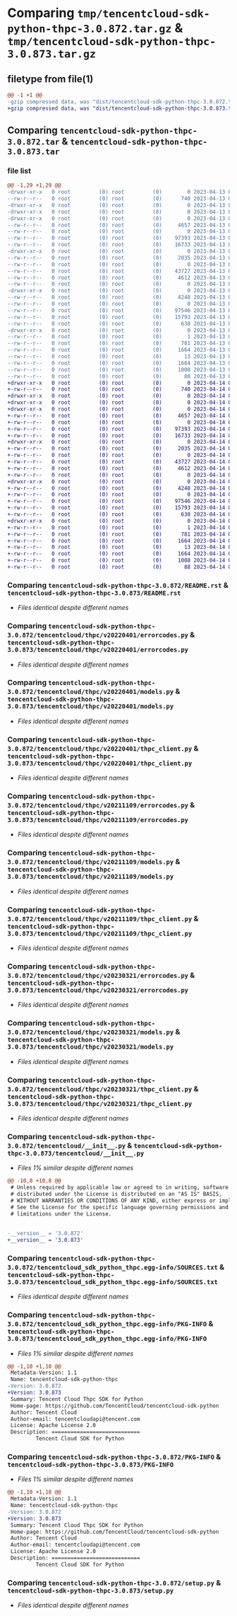 # Comparing `tmp/tencentcloud-sdk-python-thpc-3.0.872.tar.gz` & `tmp/tencentcloud-sdk-python-thpc-3.0.873.tar.gz`

## filetype from file(1)

```diff
@@ -1 +1 @@
-gzip compressed data, was "dist/tencentcloud-sdk-python-thpc-3.0.872.tar", last modified: Thu Apr 13 01:02:52 2023, max compression
+gzip compressed data, was "dist/tencentcloud-sdk-python-thpc-3.0.873.tar", last modified: Fri Apr 14 00:55:01 2023, max compression
```

## Comparing `tencentcloud-sdk-python-thpc-3.0.872.tar` & `tencentcloud-sdk-python-thpc-3.0.873.tar`

### file list

```diff
@@ -1,29 +1,29 @@
-drwxr-xr-x   0 root         (0) root         (0)        0 2023-04-13 01:02:52.000000 tencentcloud-sdk-python-thpc-3.0.872/
--rw-r--r--   0 root         (0) root         (0)      740 2023-04-13 01:02:51.000000 tencentcloud-sdk-python-thpc-3.0.872/README.rst
-drwxr-xr-x   0 root         (0) root         (0)        0 2023-04-13 01:02:52.000000 tencentcloud-sdk-python-thpc-3.0.872/tencentcloud/
-drwxr-xr-x   0 root         (0) root         (0)        0 2023-04-13 01:02:52.000000 tencentcloud-sdk-python-thpc-3.0.872/tencentcloud/thpc/
-drwxr-xr-x   0 root         (0) root         (0)        0 2023-04-13 01:02:52.000000 tencentcloud-sdk-python-thpc-3.0.872/tencentcloud/thpc/v20220401/
--rw-r--r--   0 root         (0) root         (0)     4657 2023-04-13 01:02:51.000000 tencentcloud-sdk-python-thpc-3.0.872/tencentcloud/thpc/v20220401/errorcodes.py
--rw-r--r--   0 root         (0) root         (0)        0 2023-04-13 01:02:51.000000 tencentcloud-sdk-python-thpc-3.0.872/tencentcloud/thpc/v20220401/__init__.py
--rw-r--r--   0 root         (0) root         (0)    97393 2023-04-13 01:02:51.000000 tencentcloud-sdk-python-thpc-3.0.872/tencentcloud/thpc/v20220401/models.py
--rw-r--r--   0 root         (0) root         (0)    16733 2023-04-13 01:02:51.000000 tencentcloud-sdk-python-thpc-3.0.872/tencentcloud/thpc/v20220401/thpc_client.py
-drwxr-xr-x   0 root         (0) root         (0)        0 2023-04-13 01:02:52.000000 tencentcloud-sdk-python-thpc-3.0.872/tencentcloud/thpc/v20211109/
--rw-r--r--   0 root         (0) root         (0)     2035 2023-04-13 01:02:51.000000 tencentcloud-sdk-python-thpc-3.0.872/tencentcloud/thpc/v20211109/errorcodes.py
--rw-r--r--   0 root         (0) root         (0)        0 2023-04-13 01:02:51.000000 tencentcloud-sdk-python-thpc-3.0.872/tencentcloud/thpc/v20211109/__init__.py
--rw-r--r--   0 root         (0) root         (0)    43727 2023-04-13 01:02:51.000000 tencentcloud-sdk-python-thpc-3.0.872/tencentcloud/thpc/v20211109/models.py
--rw-r--r--   0 root         (0) root         (0)     4612 2023-04-13 01:02:51.000000 tencentcloud-sdk-python-thpc-3.0.872/tencentcloud/thpc/v20211109/thpc_client.py
--rw-r--r--   0 root         (0) root         (0)        0 2023-04-13 01:02:51.000000 tencentcloud-sdk-python-thpc-3.0.872/tencentcloud/thpc/__init__.py
-drwxr-xr-x   0 root         (0) root         (0)        0 2023-04-13 01:02:52.000000 tencentcloud-sdk-python-thpc-3.0.872/tencentcloud/thpc/v20230321/
--rw-r--r--   0 root         (0) root         (0)     4248 2023-04-13 01:02:51.000000 tencentcloud-sdk-python-thpc-3.0.872/tencentcloud/thpc/v20230321/errorcodes.py
--rw-r--r--   0 root         (0) root         (0)        0 2023-04-13 01:02:51.000000 tencentcloud-sdk-python-thpc-3.0.872/tencentcloud/thpc/v20230321/__init__.py
--rw-r--r--   0 root         (0) root         (0)    97546 2023-04-13 01:02:51.000000 tencentcloud-sdk-python-thpc-3.0.872/tencentcloud/thpc/v20230321/models.py
--rw-r--r--   0 root         (0) root         (0)    15793 2023-04-13 01:02:51.000000 tencentcloud-sdk-python-thpc-3.0.872/tencentcloud/thpc/v20230321/thpc_client.py
--rw-r--r--   0 root         (0) root         (0)      630 2023-04-13 01:02:51.000000 tencentcloud-sdk-python-thpc-3.0.872/tencentcloud/__init__.py
-drwxr-xr-x   0 root         (0) root         (0)        0 2023-04-13 01:02:52.000000 tencentcloud-sdk-python-thpc-3.0.872/tencentcloud_sdk_python_thpc.egg-info/
--rw-r--r--   0 root         (0) root         (0)        1 2023-04-13 01:02:52.000000 tencentcloud-sdk-python-thpc-3.0.872/tencentcloud_sdk_python_thpc.egg-info/dependency_links.txt
--rw-r--r--   0 root         (0) root         (0)      781 2023-04-13 01:02:52.000000 tencentcloud-sdk-python-thpc-3.0.872/tencentcloud_sdk_python_thpc.egg-info/SOURCES.txt
--rw-r--r--   0 root         (0) root         (0)     1664 2023-04-13 01:02:52.000000 tencentcloud-sdk-python-thpc-3.0.872/tencentcloud_sdk_python_thpc.egg-info/PKG-INFO
--rw-r--r--   0 root         (0) root         (0)       13 2023-04-13 01:02:52.000000 tencentcloud-sdk-python-thpc-3.0.872/tencentcloud_sdk_python_thpc.egg-info/top_level.txt
--rw-r--r--   0 root         (0) root         (0)     1664 2023-04-13 01:02:52.000000 tencentcloud-sdk-python-thpc-3.0.872/PKG-INFO
--rw-r--r--   0 root         (0) root         (0)     1008 2023-04-13 01:02:51.000000 tencentcloud-sdk-python-thpc-3.0.872/setup.py
--rw-r--r--   0 root         (0) root         (0)       88 2023-04-13 01:02:52.000000 tencentcloud-sdk-python-thpc-3.0.872/setup.cfg
+drwxr-xr-x   0 root         (0) root         (0)        0 2023-04-14 00:55:01.000000 tencentcloud-sdk-python-thpc-3.0.873/
+-rw-r--r--   0 root         (0) root         (0)      740 2023-04-14 00:55:01.000000 tencentcloud-sdk-python-thpc-3.0.873/README.rst
+drwxr-xr-x   0 root         (0) root         (0)        0 2023-04-14 00:55:01.000000 tencentcloud-sdk-python-thpc-3.0.873/tencentcloud/
+drwxr-xr-x   0 root         (0) root         (0)        0 2023-04-14 00:55:01.000000 tencentcloud-sdk-python-thpc-3.0.873/tencentcloud/thpc/
+drwxr-xr-x   0 root         (0) root         (0)        0 2023-04-14 00:55:01.000000 tencentcloud-sdk-python-thpc-3.0.873/tencentcloud/thpc/v20220401/
+-rw-r--r--   0 root         (0) root         (0)     4657 2023-04-14 00:55:01.000000 tencentcloud-sdk-python-thpc-3.0.873/tencentcloud/thpc/v20220401/errorcodes.py
+-rw-r--r--   0 root         (0) root         (0)        0 2023-04-14 00:55:01.000000 tencentcloud-sdk-python-thpc-3.0.873/tencentcloud/thpc/v20220401/__init__.py
+-rw-r--r--   0 root         (0) root         (0)    97393 2023-04-14 00:55:01.000000 tencentcloud-sdk-python-thpc-3.0.873/tencentcloud/thpc/v20220401/models.py
+-rw-r--r--   0 root         (0) root         (0)    16733 2023-04-14 00:55:01.000000 tencentcloud-sdk-python-thpc-3.0.873/tencentcloud/thpc/v20220401/thpc_client.py
+drwxr-xr-x   0 root         (0) root         (0)        0 2023-04-14 00:55:01.000000 tencentcloud-sdk-python-thpc-3.0.873/tencentcloud/thpc/v20211109/
+-rw-r--r--   0 root         (0) root         (0)     2035 2023-04-14 00:55:01.000000 tencentcloud-sdk-python-thpc-3.0.873/tencentcloud/thpc/v20211109/errorcodes.py
+-rw-r--r--   0 root         (0) root         (0)        0 2023-04-14 00:55:01.000000 tencentcloud-sdk-python-thpc-3.0.873/tencentcloud/thpc/v20211109/__init__.py
+-rw-r--r--   0 root         (0) root         (0)    43727 2023-04-14 00:55:01.000000 tencentcloud-sdk-python-thpc-3.0.873/tencentcloud/thpc/v20211109/models.py
+-rw-r--r--   0 root         (0) root         (0)     4612 2023-04-14 00:55:01.000000 tencentcloud-sdk-python-thpc-3.0.873/tencentcloud/thpc/v20211109/thpc_client.py
+-rw-r--r--   0 root         (0) root         (0)        0 2023-04-14 00:55:01.000000 tencentcloud-sdk-python-thpc-3.0.873/tencentcloud/thpc/__init__.py
+drwxr-xr-x   0 root         (0) root         (0)        0 2023-04-14 00:55:01.000000 tencentcloud-sdk-python-thpc-3.0.873/tencentcloud/thpc/v20230321/
+-rw-r--r--   0 root         (0) root         (0)     4248 2023-04-14 00:55:01.000000 tencentcloud-sdk-python-thpc-3.0.873/tencentcloud/thpc/v20230321/errorcodes.py
+-rw-r--r--   0 root         (0) root         (0)        0 2023-04-14 00:55:01.000000 tencentcloud-sdk-python-thpc-3.0.873/tencentcloud/thpc/v20230321/__init__.py
+-rw-r--r--   0 root         (0) root         (0)    97546 2023-04-14 00:55:01.000000 tencentcloud-sdk-python-thpc-3.0.873/tencentcloud/thpc/v20230321/models.py
+-rw-r--r--   0 root         (0) root         (0)    15793 2023-04-14 00:55:01.000000 tencentcloud-sdk-python-thpc-3.0.873/tencentcloud/thpc/v20230321/thpc_client.py
+-rw-r--r--   0 root         (0) root         (0)      630 2023-04-14 00:55:01.000000 tencentcloud-sdk-python-thpc-3.0.873/tencentcloud/__init__.py
+drwxr-xr-x   0 root         (0) root         (0)        0 2023-04-14 00:55:01.000000 tencentcloud-sdk-python-thpc-3.0.873/tencentcloud_sdk_python_thpc.egg-info/
+-rw-r--r--   0 root         (0) root         (0)        1 2023-04-14 00:55:01.000000 tencentcloud-sdk-python-thpc-3.0.873/tencentcloud_sdk_python_thpc.egg-info/dependency_links.txt
+-rw-r--r--   0 root         (0) root         (0)      781 2023-04-14 00:55:01.000000 tencentcloud-sdk-python-thpc-3.0.873/tencentcloud_sdk_python_thpc.egg-info/SOURCES.txt
+-rw-r--r--   0 root         (0) root         (0)     1664 2023-04-14 00:55:01.000000 tencentcloud-sdk-python-thpc-3.0.873/tencentcloud_sdk_python_thpc.egg-info/PKG-INFO
+-rw-r--r--   0 root         (0) root         (0)       13 2023-04-14 00:55:01.000000 tencentcloud-sdk-python-thpc-3.0.873/tencentcloud_sdk_python_thpc.egg-info/top_level.txt
+-rw-r--r--   0 root         (0) root         (0)     1664 2023-04-14 00:55:01.000000 tencentcloud-sdk-python-thpc-3.0.873/PKG-INFO
+-rw-r--r--   0 root         (0) root         (0)     1008 2023-04-14 00:55:01.000000 tencentcloud-sdk-python-thpc-3.0.873/setup.py
+-rw-r--r--   0 root         (0) root         (0)       88 2023-04-14 00:55:01.000000 tencentcloud-sdk-python-thpc-3.0.873/setup.cfg
```

### Comparing `tencentcloud-sdk-python-thpc-3.0.872/README.rst` & `tencentcloud-sdk-python-thpc-3.0.873/README.rst`

 * *Files identical despite different names*

### Comparing `tencentcloud-sdk-python-thpc-3.0.872/tencentcloud/thpc/v20220401/errorcodes.py` & `tencentcloud-sdk-python-thpc-3.0.873/tencentcloud/thpc/v20220401/errorcodes.py`

 * *Files identical despite different names*

### Comparing `tencentcloud-sdk-python-thpc-3.0.872/tencentcloud/thpc/v20220401/models.py` & `tencentcloud-sdk-python-thpc-3.0.873/tencentcloud/thpc/v20220401/models.py`

 * *Files identical despite different names*

### Comparing `tencentcloud-sdk-python-thpc-3.0.872/tencentcloud/thpc/v20220401/thpc_client.py` & `tencentcloud-sdk-python-thpc-3.0.873/tencentcloud/thpc/v20220401/thpc_client.py`

 * *Files identical despite different names*

### Comparing `tencentcloud-sdk-python-thpc-3.0.872/tencentcloud/thpc/v20211109/errorcodes.py` & `tencentcloud-sdk-python-thpc-3.0.873/tencentcloud/thpc/v20211109/errorcodes.py`

 * *Files identical despite different names*

### Comparing `tencentcloud-sdk-python-thpc-3.0.872/tencentcloud/thpc/v20211109/models.py` & `tencentcloud-sdk-python-thpc-3.0.873/tencentcloud/thpc/v20211109/models.py`

 * *Files identical despite different names*

### Comparing `tencentcloud-sdk-python-thpc-3.0.872/tencentcloud/thpc/v20211109/thpc_client.py` & `tencentcloud-sdk-python-thpc-3.0.873/tencentcloud/thpc/v20211109/thpc_client.py`

 * *Files identical despite different names*

### Comparing `tencentcloud-sdk-python-thpc-3.0.872/tencentcloud/thpc/v20230321/errorcodes.py` & `tencentcloud-sdk-python-thpc-3.0.873/tencentcloud/thpc/v20230321/errorcodes.py`

 * *Files identical despite different names*

### Comparing `tencentcloud-sdk-python-thpc-3.0.872/tencentcloud/thpc/v20230321/models.py` & `tencentcloud-sdk-python-thpc-3.0.873/tencentcloud/thpc/v20230321/models.py`

 * *Files identical despite different names*

### Comparing `tencentcloud-sdk-python-thpc-3.0.872/tencentcloud/thpc/v20230321/thpc_client.py` & `tencentcloud-sdk-python-thpc-3.0.873/tencentcloud/thpc/v20230321/thpc_client.py`

 * *Files identical despite different names*

### Comparing `tencentcloud-sdk-python-thpc-3.0.872/tencentcloud/__init__.py` & `tencentcloud-sdk-python-thpc-3.0.873/tencentcloud/__init__.py`

 * *Files 1% similar despite different names*

```diff
@@ -10,8 +10,8 @@
 # Unless required by applicable law or agreed to in writing, software
 # distributed under the License is distributed on an "AS IS" BASIS,
 # WITHOUT WARRANTIES OR CONDITIONS OF ANY KIND, either express or implied.
 # See the License for the specific language governing permissions and
 # limitations under the License.
 
 
-__version__ = '3.0.872'
+__version__ = '3.0.873'
```

### Comparing `tencentcloud-sdk-python-thpc-3.0.872/tencentcloud_sdk_python_thpc.egg-info/SOURCES.txt` & `tencentcloud-sdk-python-thpc-3.0.873/tencentcloud_sdk_python_thpc.egg-info/SOURCES.txt`

 * *Files identical despite different names*

### Comparing `tencentcloud-sdk-python-thpc-3.0.872/tencentcloud_sdk_python_thpc.egg-info/PKG-INFO` & `tencentcloud-sdk-python-thpc-3.0.873/tencentcloud_sdk_python_thpc.egg-info/PKG-INFO`

 * *Files 1% similar despite different names*

```diff
@@ -1,10 +1,10 @@
 Metadata-Version: 1.1
 Name: tencentcloud-sdk-python-thpc
-Version: 3.0.872
+Version: 3.0.873
 Summary: Tencent Cloud Thpc SDK for Python
 Home-page: https://github.com/TencentCloud/tencentcloud-sdk-python
 Author: Tencent Cloud
 Author-email: tencentcloudapi@tencent.com
 License: Apache License 2.0
 Description: ============================
         Tencent Cloud SDK for Python
```

### Comparing `tencentcloud-sdk-python-thpc-3.0.872/PKG-INFO` & `tencentcloud-sdk-python-thpc-3.0.873/PKG-INFO`

 * *Files 1% similar despite different names*

```diff
@@ -1,10 +1,10 @@
 Metadata-Version: 1.1
 Name: tencentcloud-sdk-python-thpc
-Version: 3.0.872
+Version: 3.0.873
 Summary: Tencent Cloud Thpc SDK for Python
 Home-page: https://github.com/TencentCloud/tencentcloud-sdk-python
 Author: Tencent Cloud
 Author-email: tencentcloudapi@tencent.com
 License: Apache License 2.0
 Description: ============================
         Tencent Cloud SDK for Python
```

### Comparing `tencentcloud-sdk-python-thpc-3.0.872/setup.py` & `tencentcloud-sdk-python-thpc-3.0.873/setup.py`

 * *Files identical despite different names*


